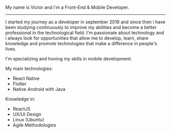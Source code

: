 
My name is Victor and i'm a Front-End & Mobile Developer.                                                                                   
_________________________________________________________________________________________________________________________________________


I started my journey as a developer in september 2019 and since then i have been studying continuously to improve my abilities and become a better professional in the technological field.
I'm passionate about technology and i always look for opportunities that allow me to develop, learn, share knowledge and promote technologies that make a difference in people's lives.

I'm specializing and honing my skills in mobile development.

My main technologies:
- React Native
- Flutter
- Native Android with Java

Knowledge in:
- ReactJS
- UX/UI Design
- Linux (Ubuntu)
- Agile Methodologies

